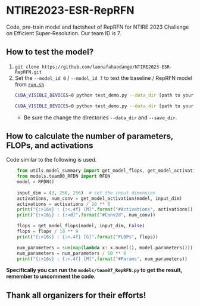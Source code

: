 # NTIRE2023-ESR-RepRFN
Code, pre-train model and factsheet of RepRFN for NTIRE 2023 Challenge on Efficient Super-Resolution. Our team ID is 7.

## How to test the model?
1. `git clone https://github.com/laonafahaodange/NTIRE2023-ESR-RepRFN.git`
2. Set the `--model_id 0` / `--model_id 7` to test the baseline / RepRFN model from [`run.sh`](./run.sh)
    ```bash
    CUDA_VISIBLE_DEVICES=0 python test_demo.py --data_dir [path to your data dir] --save_dir [path to your save dir] --model_id 0
    ```
    ```bash
    CUDA_VISIBLE_DEVICES=0 python test_demo.py --data_dir [path to your data dir] --save_dir [path to your save dir] --model_id 7
    ```
    - Be sure the change the directories `--data_dir` and `--save_dir`.

## How to calculate the number of parameters, FLOPs, and activations
Code similar to the following is used.
```python
    from utils.model_summary import get_model_flops, get_model_activation
    from models.team00_RFDN import RFDN
    model = RFDN()
    
    input_dim = (3, 256, 256)  # set the input dimension
    activations, num_conv = get_model_activation(model, input_dim)
    activations = activations / 10 ** 6
    print("{:>16s} : {:<.4f} [M]".format("#Activations", activations))
    print("{:>16s} : {:<d}".format("#Conv2d", num_conv))

    flops = get_model_flops(model, input_dim, False)
    flops = flops / 10 ** 9
    print("{:>16s} : {:<.4f} [G]".format("FLOPs", flops))

    num_parameters = sum(map(lambda x: x.numel(), model.parameters()))
    num_parameters = num_parameters / 10 ** 6
    print("{:>16s} : {:<.4f} [M]".format("#Params", num_parameters))
```
**Specifically you can run the `models/team07_RepRFN.py` to get the result, remember to uncomment the code.**

## Thank all organizers for their efforts!

